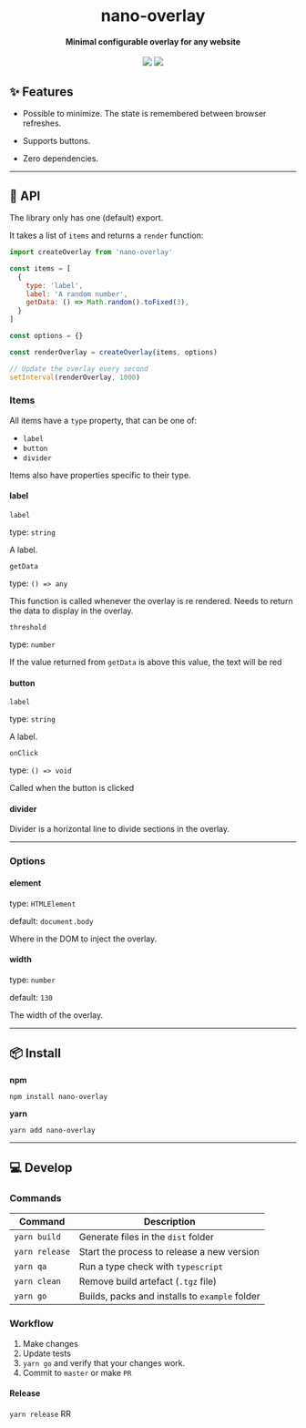 <h1 align="center">
  nano-overlay
</h1>
<h4 align="center">
  Minimal configurable overlay for any website
</h4>

<div align="center">
  <img src="https://badgen.net/npm/v/nano-overlay?icon=npm" />
  <img src="https://badgen.net/bundlephobia/minzip/nano-overlay" />
</div>

## :sparkles: Features

 - Possible to minimize. The state is remembered between browser refreshes.

 - Supports buttons.

 - Zero dependencies.

---

## :newspaper: API

The library only has one (default) export.

It takes a list of `items` and returns a `render` function:

```js
import createOverlay from 'nano-overlay'

const items = [
  {
    type: 'label',
    label: 'A random number',
    getData: () => Math.random().toFixed(3),
  }
]

const options = {}

const renderOverlay = createOverlay(items, options)

// Update the overlay every second
setInterval(renderOverlay, 1000)
```

### Items

All items have a `type` property, that can be one of: 

 - `label`
 - `button`
 - `divider`

Items also have properties specific to their type.

#### label

`label`

type: `string`

A label.

`getData`

type: `() => any`

This function is called whenever the overlay is re rendered. Needs to return the data to display in the overlay.

`threshold`

type: `number`

If the value returned from `getData` is above this value, the text will be red

#### button

`label`

type: `string`

A label.

`onClick`

type: `() => void`

Called when the button is clicked

#### divider

Divider is a horizontal line to divide sections in the overlay.

---

### Options

#### element

type: `HTMLElement`

default: `document.body`

Where in the DOM to inject the overlay.

#### width

type: `number`

default: `130`

The width of the overlay.

---

## :package: Install

**npm**

```
npm install nano-overlay
```

**yarn**

```
yarn add nano-overlay
```

---

## :computer: Develop

### Commands

| Command        | Description                                    |
| -------------- | ---------------------------------------------- |
| `yarn build`   | Generate files in the `dist` folder            |
| `yarn release` | Start the process to release a new version     |
| `yarn qa`      | Run a type check with `typescript`             |
| `yarn clean`   | Remove build artefact (`.tgz` file)            |
| `yarn go`      | Builds, packs and installs to `example` folder |

### Workflow

1. Make changes
2. Update tests 
3. `yarn go` and verify that your changes work.
4. Commit to `master` or make `PR`

#### Release

`yarn release`
RR